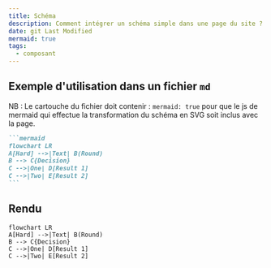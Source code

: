 ```yaml
---
title: Schéma
description: Comment intégrer un schéma simple dans une page du site ?
date: git Last Modified
mermaid: true
tags:
  - composant
---
```


## Exemple d'utilisation dans un fichier `md`

NB : Le cartouche du fichier doit contenir : `mermaid: true` pour que le js de mermaid qui effectue la transformation du schéma en SVG soit inclus avec la page.

````md
```mermaid
flowchart LR
A[Hard] -->|Text| B(Round)
B --> C{Decision}
C -->|One| D[Result 1]
C -->|Two| E[Result 2]
```
````

## Rendu

```mermaid
flowchart LR
A[Hard] -->|Text| B(Round)
B --> C{Decision}
C -->|One| D[Result 1]
C -->|Two| E[Result 2]
```
